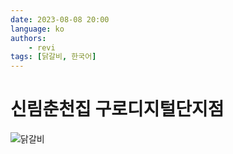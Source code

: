 ```yaml
---
date: 2023-08-08 20:00
language: ko
authors:
    - revi
tags: [닭갈비, 한국어]
---
```


# 신림춘천집 구로디지털단지점

<!-- truncate -->
![닭갈비](https://ios-dropshare.revicdn.net/plicateness-cuticolor/Photo-2023-08-15-09-50.jpeg)

